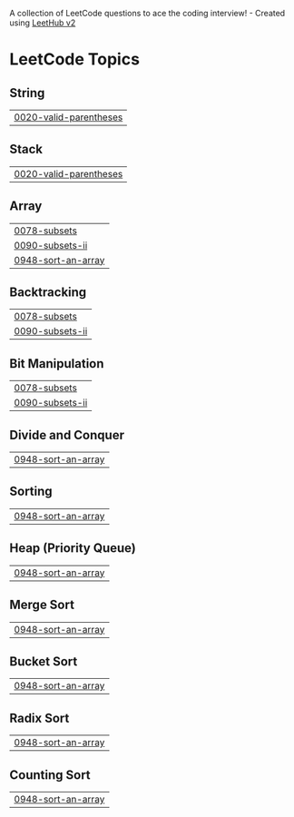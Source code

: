 A collection of LeetCode questions to ace the coding interview! - Created using [LeetHub v2](https://github.com/arunbhardwaj/LeetHub-2.0)
<!---LeetCode Topics Start-->
# LeetCode Topics
## String
|  |
| ------- |
| [0020-valid-parentheses](https://github.com/Lakshman2504/Leetcode/tree/master/0020-valid-parentheses) |
## Stack
|  |
| ------- |
| [0020-valid-parentheses](https://github.com/Lakshman2504/Leetcode/tree/master/0020-valid-parentheses) |
## Array
|  |
| ------- |
| [0078-subsets](https://github.com/Lakshman2504/Leetcode/tree/master/0078-subsets) |
| [0090-subsets-ii](https://github.com/Lakshman2504/Leetcode/tree/master/0090-subsets-ii) |
| [0948-sort-an-array](https://github.com/Lakshman2504/Leetcode/tree/master/0948-sort-an-array) |
## Backtracking
|  |
| ------- |
| [0078-subsets](https://github.com/Lakshman2504/Leetcode/tree/master/0078-subsets) |
| [0090-subsets-ii](https://github.com/Lakshman2504/Leetcode/tree/master/0090-subsets-ii) |
## Bit Manipulation
|  |
| ------- |
| [0078-subsets](https://github.com/Lakshman2504/Leetcode/tree/master/0078-subsets) |
| [0090-subsets-ii](https://github.com/Lakshman2504/Leetcode/tree/master/0090-subsets-ii) |
## Divide and Conquer
|  |
| ------- |
| [0948-sort-an-array](https://github.com/Lakshman2504/Leetcode/tree/master/0948-sort-an-array) |
## Sorting
|  |
| ------- |
| [0948-sort-an-array](https://github.com/Lakshman2504/Leetcode/tree/master/0948-sort-an-array) |
## Heap (Priority Queue)
|  |
| ------- |
| [0948-sort-an-array](https://github.com/Lakshman2504/Leetcode/tree/master/0948-sort-an-array) |
## Merge Sort
|  |
| ------- |
| [0948-sort-an-array](https://github.com/Lakshman2504/Leetcode/tree/master/0948-sort-an-array) |
## Bucket Sort
|  |
| ------- |
| [0948-sort-an-array](https://github.com/Lakshman2504/Leetcode/tree/master/0948-sort-an-array) |
## Radix Sort
|  |
| ------- |
| [0948-sort-an-array](https://github.com/Lakshman2504/Leetcode/tree/master/0948-sort-an-array) |
## Counting Sort
|  |
| ------- |
| [0948-sort-an-array](https://github.com/Lakshman2504/Leetcode/tree/master/0948-sort-an-array) |
<!---LeetCode Topics End-->